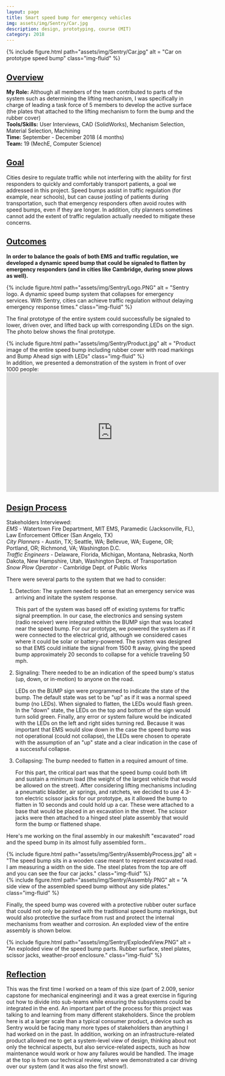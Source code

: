```yaml
---
layout: page
title: Smart speed bump for emergency vehicles
img: assets/img/Sentry/Car.jpg
description: design, prototyping, course (MIT)
category: 2018
---
```

<div class="row">
    <div class="w-50 p-3" style="margin:auto">
        {% include figure.html path="assets/img/Sentry/Car.jpg" alt = "Car on prototype speed bump" class="img-fluid" %}
    </div>
</div>

## <u>Overview</u>
**My Role:** Although all members of the team contributed to parts of the system such as determining the lifting mechanism, I was specifically in charge of leading a task force of 5 members to develop the active surface (the plates that attached to the lifting mechanism to form the bump and the rubber cover)  
**Tools/Skills:** User Interviews, CAD (SolidWorks), Mechanism Selection, Material Selection, Machining  
**Time:** September - December 2018 (4 months)   
**Team:** 19 (MechE, Computer Science)

## <u>Goal</u>
Cities desire to regulate traffic while not interfering with the ability for first responders to quickly and comfortably transport patients, a goal we addressed in this project. Speed bumps assist in traffic regulation (for example, near schools), but can cause jostling of patients during transportation, such that emergency responders often avoid routes with speed bumps, even if they are longer. In addition, city planners sometimes cannot add the extent of traffic regulation actually needed to mitigate these concerns. 

## <u>Outcomes</u>
**In order to balance the goals of both EMS and traffic regulation, we developed a dynamic speed bump that could be signaled to flatten by emergency responders (and in cities like Cambridge, during snow plows as well).** 

<div class="row">
    <div class="col-sm mt-3 mt-md-0">
        {% include figure.html path="assets/img/Sentry/Logo.PNG" alt = "Sentry logo. A dynamic speed bump system that collapses for emergency services. With Sentry, cities can achieve traffic regulation without delaying emergency response times." class="img-fluid" %}
    </div>
</div>

The final prototype of the entire system could successfully be signaled to lower, driven over, and lifted back up with corresponding LEDs on the sign. The photo below shows the final prototype.  
<div class="row">
    <div class="col-sm mt-3 mt-md-0">
        {% include figure.html path="assets/img/Sentry/Product.jpg" alt = "Product image of the entire speed bump including rubber cover with road markings and Bump Ahead sign with LEDs" class="img-fluid" %}
    </div>
</div>
In addition, we presented a demonstration of the system in front of over 1000 people:
<iframe width="560" height="315" src="https://www.youtube.com/embed/tNz5Y4lebsY" frameborder="0" allow="accelerometer; autoplay; encrypted-media; gyroscope; picture-in-picture" allowfullscreen></iframe>

## <u>Design Process</u>
Stakeholders Interviewed:  
*EMS* - Watertown Fire Department, MIT EMS, Paramedic (Jacksonville, FL), Law Enforcement Officer (San Angelo, TX)  
*City Planners* - Austin, TX; Seattle, WA; Bellevue, WA; Eugene, OR; Portland, OR; Richmond, VA; Washington D.C.  
*Traffic Engineers* - Delaware, Florida, Michigan, Montana, Nebraska, North Dakota, New Hampshire, Utah, Washington Depts. of Transportation  
*Snow Plow Operator* - Cambridge Dept. of Public Works


There were several parts to the system that we had to consider:
1. Detection: The system needed to sense that an emergency service was arriving and initate the system response.

	This part of the system was based off of existing systems for traffic signal preemption. In our case, the electronics and sensing system (radio receiver) were integrated
within the BUMP sign that was located near the speed bump. For our prototype, we powered the system as if it were connected to the electrical grid,
although we considered cases where it could be solar or battery-powered. The system was designed so that EMS could initiate the signal from 1500 ft away,
giving the speed bump approximately 20 seconds to collapse for a vehicle traveling 50 mph.    

2. Signaling: There needed to be an indication of the speed bump's status (up, down, or in-motion) to anyone on the road.

	LEDs on the BUMP sign were programmed to indicate the state of the bump. The default state was set to be "up" as if it was a normal speed bump (no LEDs). When signaled to flatten,
the LEDs would flash green. In the "down" state, the LEDs on the top and bottom of the sign would turn solid green. Finally, any error or system failure would be indicated
with the LEDs on the left and right sides turning red. Because it was important that EMS would slow down in the case the speed bump was not operational (could not collapse),
the LEDs were chosen to operate with the assumption of an "up" state and a clear indication in the case of a successful collapse.   

3. Collapsing: The bump needed to flatten in a required amount of time. 

	For this part, the critical part was that the speed bump could both lift and sustain a minimum load (the weight of the largest vehicle that would be allowed on the street). 
After considering lifting mechanisms including a pneumatic bladder, air springs, and ratchets, we decided to use 4 3-ton electric scissor jacks for our prototype, as it
allowed the bump to flatten in 10 seconds and could hold up a car. These were attached to a base that would be placed in an excavation in the street. 
The scissor jacks were then attached to a hinged steel plate assembly that would form the bump or flattened shape.

Here's me working on the final assembly in our makeshift "excavated" road and the speed bump in its almost fully assembled form..
<div class="row justify-content-sm-center">
    <div class="col-sm-8 mt-3 mt-md-0">
        {% include figure.html path="assets/img/Sentry/AssemblyProcess.jpg" alt = "The speed bump sits in a wooden case meant to represent excavated road. I am measuring a width on the side. The steel plates from the top are off and you can see the four car jacks." class="img-fluid" %}
    </div>
    <div class="col-sm-4 mt-3 mt-md-0">
        {% include figure.html path="assets/img/Sentry/Assembly.PNG" alt = "A side view of the assembled speed bump without any side plates." class="img-fluid" %}
    </div>
</div>

Finally, the speed bump was covered with a protective rubber outer surface that could not only be painted with the traditional speed bump markings, but would also protective the 
surface from rust and protect the internal mechanisms from weather and corrosion. An exploded view of the entire assembly is shown below.
<div class="row">
    <div class="col-sm mt-3 mt-md-0">
        {% include figure.html path="assets/img/Sentry/ExplodedView.PNG" alt = "An exploded view of the speed bump parts. Rubber surface, steel plates, scissor jacks, weather-proof enclosure." class="img-fluid" %}
    </div>
</div>

## <u>Reflection</u>
This was the first time I worked on a team of this size (part of 2.009, senior capstone for mechanical engineering) and it was a great exercise in figuring out how to divide into sub-teams while ensuring the subsystems could be integrated in the end. An important part of the 
process for this project was talking to and learning from many different stakeholders. Since the problem here is at a larger scale than a typical consumer product, a device such as Sentry would be facing  many more types of stakeholders than anything I had worked on in the past. In addition, working on an infrastructure-related product allowed me to get a system-level view of design, thinking about not only the technical aspects, but also service-related aspects, such as how maintenance would work or how any failures would be handled. The image at the top is from our technical review, where we demonstrated a car driving over our system (and it was also the first snow!).

